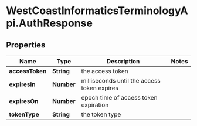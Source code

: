 # WestCoastInformaticsTerminologyApi.AuthResponse

## Properties

Name | Type | Description | Notes
------------ | ------------- | ------------- | -------------
**accessToken** | **String** | the access token | 
**expiresIn** | **Number** | milliseconds until the access token expires | 
**expiresOn** | **Number** | epoch time of access token expiration | 
**tokenType** | **String** | the token type | 


